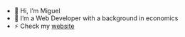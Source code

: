 - 👋 Hi, I’m Miguel
- 👀 I’m a Web Developer with a background in economics
- ⚡️ Check my [website](https://miguezaga.online/)
